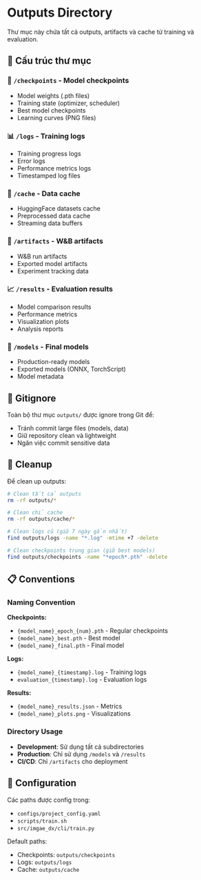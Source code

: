 # Outputs Directory

Thư mục này chứa tất cả outputs, artifacts và cache từ training và evaluation.

## 📁 Cấu trúc thư mục

### 🤖 `/checkpoints` - Model checkpoints

- Model weights (.pth files)
- Training state (optimizer, scheduler)
- Best model checkpoints
- Learning curves (PNG files)

### 📊 `/logs` - Training logs

- Training progress logs
- Error logs
- Performance metrics logs
- Timestamped log files

### 💾 `/cache` - Data cache

- HuggingFace datasets cache
- Preprocessed data cache
- Streaming data buffers

### 🎯 `/artifacts` - W&B artifacts

- W&B run artifacts
- Exported model artifacts
- Experiment tracking data

### 📈 `/results` - Evaluation results

- Model comparison results
- Performance metrics
- Visualization plots
- Analysis reports

### 🔧 `/models` - Final models

- Production-ready models
- Exported models (ONNX, TorchScript)
- Model metadata

## 🚫 Gitignore

Toàn bộ thư mục `outputs/` được ignore trong Git để:

- Tránh commit large files (models, data)
- Giữ repository clean và lightweight
- Ngăn việc commit sensitive data

## 🧹 Cleanup

Để clean up outputs:

```bash
# Clean tất cả outputs
rm -rf outputs/*

# Clean chỉ cache
rm -rf outputs/cache/*

# Clean logs cũ (giữ 7 ngày gần nhất)
find outputs/logs -name "*.log" -mtime +7 -delete

# Clean checkpoints trung gian (giữ best models)
find outputs/checkpoints -name "*epoch*.pth" -delete
```

## 📋 Conventions

### Naming Convention

**Checkpoints:**

- `{model_name}_epoch_{num}.pth` - Regular checkpoints
- `{model_name}_best.pth` - Best model
- `{model_name}_final.pth` - Final model

**Logs:**

- `{model_name}_{timestamp}.log` - Training logs
- `evaluation_{timestamp}.log` - Evaluation logs

**Results:**

- `{model_name}_results.json` - Metrics
- `{model_name}_plots.png` - Visualizations

### Directory Usage

- **Development**: Sử dụng tất cả subdirectories
- **Production**: Chỉ sử dụng `/models` và `/results`
- **CI/CD**: Chỉ `/artifacts` cho deployment

## 🔧 Configuration

Các paths được config trong:

- `configs/project_config.yaml`
- `scripts/train.sh`
- `src/imgae_dx/cli/train.py`

Default paths:

- Checkpoints: `outputs/checkpoints`
- Logs: `outputs/logs`
- Cache: `outputs/cache`
